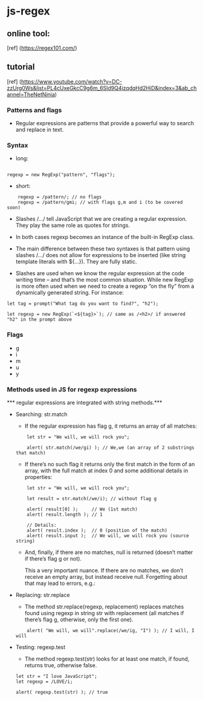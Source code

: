 # js-regex

## online tool:

[ref] (https://regex101.com/)

## tutorial

[ref] (https://www.youtube.com/watch?v=DC-zzUrg0Ws&list=PL4cUxeGkcC9g6m_6Sld9Q4jzqdqHd2HiD&index=3&ab_channel=TheNetNinja)

### Patterns and flags

- Regular expressions are patterns that provide a powerful way to search and replace in text.

### Syntax

- long:

```

regexp = new RegExp("pattern", "flags");

```

- short:

```
    regexp = /pattern/; // no flags
    regexp = /pattern/gmi; // with flags g,m and i (to be covered soon)

```

- Slashes /.../ tell JavaScript that we are creating a regular expression. They play the same role as quotes for strings.

- In both cases regexp becomes an instance of the built-in RegExp class.

- The main difference between these two syntaxes is that pattern using slashes /.../ does not allow for expressions to be inserted (like string template literals with ${...}). They are fully static.

- Slashes are used when we know the regular expression at the code writing time – and that’s the most common situation. While new RegExp is more often used when we need to create a regexp “on the fly” from a dynamically generated string. For instance:

```
let tag = prompt("What tag do you want to find?", "h2");

let regexp = new RegExp(`<${tag}>`); // same as /<h2>/ if answered "h2" in the prompt above

```

### Flags

- g
- i
- m
- u
- y


### Methods used in JS for regexp expressions

*** regular expressions are integrated with string methods.***

- Searching: str.match
    - If the regular expression has flag g, it returns an array of all matches:

    ```
        let str = "We will, we will rock you";

        alert( str.match(/we/gi) ); // We,we (an array of 2 substrings that match)

    ```

    - If there’s no such flag it returns only the first match in the form of an array, with the full match at index 0 and some additional details in properties:

    ```
        let str = "We will, we will rock you";

        let result = str.match(/we/i); // without flag g

        alert( result[0] );     // We (1st match)
        alert( result.length ); // 1

        // Details:
        alert( result.index );  // 0 (position of the match)
        alert( result.input );  // We will, we will rock you (source string)

    ```

    - And, finally, if there are no matches, null is returned (doesn’t matter if there’s flag g or not).

      This a very important nuance. If there are no matches, we don’t receive an empty array, but instead receive null. Forgetting about that may lead to errors, e.g.:

- Replacing: str.replace

    - The method str.replace(regexp, replacement) replaces matches found using regexp in string str with replacement (all matches if there’s flag g, otherwise, only the first one).

    ```
        alert( "We will, we will".replace(/we/ig, "I") ); // I will, I will
    ```

- Testing: regexp.test

    - The method regexp.test(str) looks for at least one match, if found, returns true, otherwise false.

    ```
    let str = "I love JavaScript";
    let regexp = /LOVE/i;

    alert( regexp.test(str) ); // true

    ```